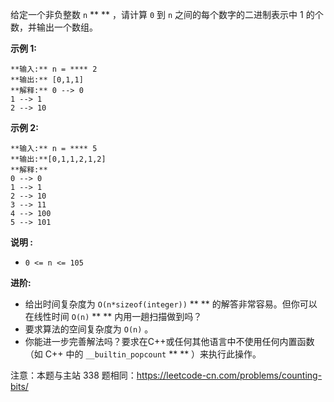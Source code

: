 给定一个非负整数 `n` ** ** ，请计算 `0` 到 `n` 之间的每个数字的二进制表示中 1 的个数，并输出一个数组。



**示例 1:**

    
    
    **输入:** n = **** 2
    **输出:** [0,1,1]
    **解释:** 0 --> 0
    1 --> 1
    2 --> 10
    

**示例  2:**

    
    
    **输入:** n = **** 5
    **输出:**[0,1,1,2,1,2]
    **解释:**
    0 --> 0
    1 --> 1
    2 --> 10
    3 --> 11
    4 --> 100
    5 --> 101
    



**说明 :**

  * `0 <= n <= 105`



**进阶:**

  * 给出时间复杂度为 `O(n*sizeof(integer))` ** ** 的解答非常容易。但你可以在线性时间 `O(n)` ** ** 内用一趟扫描做到吗？
  * 要求算法的空间复杂度为 `O(n)` 。
  * 你能进一步完善解法吗？要求在C++或任何其他语言中不使用任何内置函数（如 C++ 中的 `__builtin_popcount` ** ** ）来执行此操作。



注意：本题与主站 338 题相同：<https://leetcode-cn.com/problems/counting-bits/>


